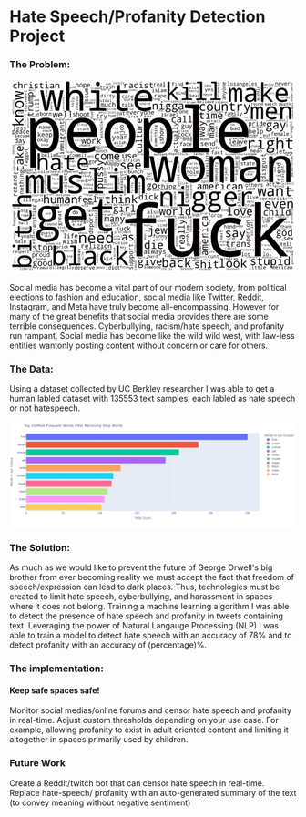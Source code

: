 # Hate Speech/Profanity Detection Project

### The Problem:

![alt text](https://github.com/pedrov718/Bianary-Hate-Speech-Classification/blob/main/figures/hate_speech_no_stops_word_bubble.png)


Social media has become a vital part of our modern society, from political elections to fashion and education,
social media like Twitter, Reddit, Instagram, and Meta have truly become all-encompassing. However for many of the great benefits that social media
provides there are some terrible consequences. Cyberbullying, racism/hate speech, and profanity run rampant.
Social media has become like the wild wild west, with law-less entities wantonly posting content without concern or
care for others.

### The Data:

Using a dataset collected by UC Berkley researcher I was able to get a human labled dataset with 135553 text samples, each labled as hate speech or not hatespeech. 

![alt text](https://github.com/pedrov718/Bianary-Hate-Speech-Classification/blob/2ac81607cdcffda21c9dd36c9f40aa63f179e0b9/figures/10_most_frequnet_words_nostops.png)

### The Solution:

As much as we would like to prevent the future of George Orwell's big brother from ever becoming reality we must accept
the fact that freedom of speech/expression can lead to dark places. Thus, technologies must be created to limit
hate speech, cyberbullying, and harassment in spaces where it does not belong. Training a machine
learning algorithm I was able to detect the presence of hate speech and profanity in tweets containing text.
Leveraging the power of Natural Langauge Processing (NLP) I was able to train a model to detect hate speech with an
accuracy of 78% and to detect profanity with an accuracy of (percentage)%.

### The implementation:
#### Keep safe spaces safe!

Monitor social medias/online forums and censor hate speech and profanity in real-time. Adjust custom thresholds
depending on your use case. For example, allowing profanity to exist in adult oriented content and limiting 
it altogether in spaces primarily used by children. 

### Future Work

Create a Reddit/twitch bot that can censor hate speech in real-time. Replace hate-speech/ profanity with an
auto-generated summary of the text (to convey meaning without negative sentiment)



